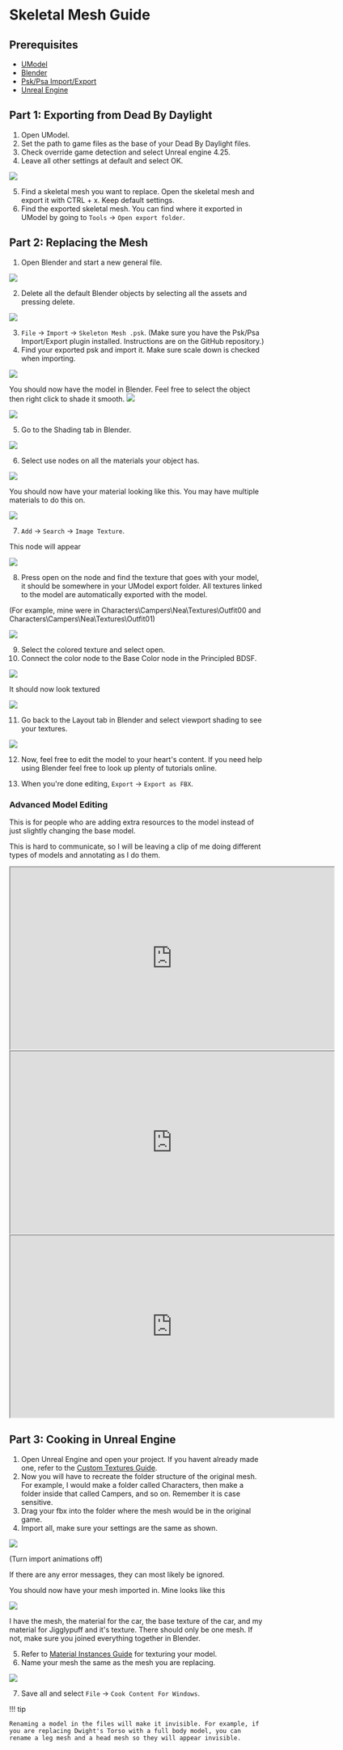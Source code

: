 # Skeletal Mesh Guide

## Prerequisites

- [UModel](https://www.gildor.org/en/projects/umodel)
- [Blender](https://www.blender.org/download/)
- [Psk/Psa Import/Export](https://github.com/Befzz/blender3d_import_psk_psa)
- [Unreal Engine](https://www.unrealengine.com/en-US/download)

## Part 1: Exporting from Dead By Daylight

1. Open UModel.
2. Set the path to game files as the base of your Dead By Daylight files.
3. Check override game detection and select Unreal engine 4.25.
4. Leave all other settings at default and select OK.

![](https://images-ext-2.discordapp.net/external/aHO1nQ_Mz4-lg48MPivnC5yDjQMqIMH7zccCU9q3kbQ/https/media.discordapp.net/attachments/833812099263627335/833852232449261578/unknown.png)

5. Find a skeletal mesh you want to replace. Open the skeletal mesh and export it with CTRL + x. Keep default settings.
6. Find the exported skeletal mesh. You can find where it exported in UModel by going to `Tools` → `Open export folder`.

## Part 2: Replacing the Mesh

1. Open Blender and start a new general file.

![](https://media.discordapp.net/attachments/797525681608982538/797532695810146304/unknown.png)

2. Delete all the default Blender objects by selecting all the assets and pressing delete.

![](https://media.discordapp.net/attachments/797525681608982538/797532879785164850/unknown.png)

3. `File` → `Import` → `Skeleton Mesh .psk`.
(Make sure you have the Psk/Psa Import/Export plugin installed. Instructions are on the GitHub repository.)
4. Find your exported psk and import it. Make sure scale down is checked when importing. 

![](https://media.discordapp.net/attachments/797528664535072779/797581354257612840/unknown.png)

You should now have the model in Blender. Feel free to select the object then right click to shade it smooth.
![](https://media.discordapp.net/attachments/797528664535072779/797581639790231553/unknown.png)

![](https://media.discordapp.net/attachments/797528664535072779/797581687659692032/unknown.png)

5. Go to the Shading tab in Blender.

![](https://media.discordapp.net/attachments/797528664535072779/797582859551375380/unknown.png)

6. Select use nodes on all the materials your object has.

![](https://media.discordapp.net/attachments/797528664535072779/797582940300640326/unknown.png)

You should now have your material looking like this. You may have multiple materials to do this on.

![](https://media.discordapp.net/attachments/797528664535072779/797583511967367199/unknown.png)

7. `Add` → `Search` → `Image Texture`.

This node will appear

![](https://media.discordapp.net/attachments/797525681608982538/797534561285701672/unknown.png)

8. Press open on the node and find the texture that goes with your model, it should be somewhere in your UModel export folder. All textures linked to the model are automatically exported with the model.

(For example, mine were in Characters\Campers\Nea\Textures\Outfit00 and Characters\Campers\Nea\Textures\Outfit01)

![](https://media.discordapp.net/attachments/797528664535072779/797583971936501801/unknown.png)

9. Select the colored texture and select open.
10. Connect the color node to the Base Color node in the Principled BDSF.

![](https://media.discordapp.net/attachments/797525681608982538/797535360498270258/unknown.png)

It should now look textured

![](https://media.discordapp.net/attachments/797528664535072779/797584170116317204/unknown.png)

11. Go back to the Layout tab in Blender and select viewport shading to see your textures.

![](https://media.discordapp.net/attachments/797528664535072779/797584311217160282/unknown.png)

12. Now, feel free to edit the model to your heart's content. If you need help using Blender feel free to look up plenty of tutorials online.

13. When you're done editing, `Export` → `Export as FBX`.

### Advanced Model Editing
This is for people who are adding extra resources to the model instead of just slightly changing the base model.

This is hard to communicate, so I will be leaving a clip of me doing different types of models and annotating as I do them.

<iframe width="640" height="360"
src="https://www.youtube.com/embed/4H0jZfNXUJY">
</iframe>

<iframe width="640" height="360"
src="https://www.youtube.com/embed/sjnxGb5b0lA">
</iframe>

<iframe width="640" height="360"
src="https://www.youtube.com/embed/NJ0EFMiGT0E">
</iframe>

## Part 3: Cooking in Unreal Engine

1. Open Unreal Engine and open your project. If you havent already made one, refer to the [Custom Textures Guide](../Textures.md).
2. Now you will have to recreate the folder structure of the original mesh. For example, I would make a folder called Characters, then make a folder inside that called Campers, and so on. Remember it is case sensitive. 
3. Drag your fbx into the folder where the mesh would be in the original game.
4. Import all, make sure your settings are the same as shown.

![](https://media.discordapp.net/attachments/797528664535072779/797927449714360410/unknown.png)

(Turn import animations off)

If there are any error messages, they can most likely be ignored. 

You should now have your mesh imported in. Mine looks like this

![](https://media.discordapp.net/attachments/797528664535072779/797930008088936538/unknown.png)

I have the mesh, the material for the car, the base texture of the car, and my material for Jigglypuff and it's texture. There should only be one mesh. If not, make sure you joined everything together in Blender.

5. Refer to [Material Instances Guide](../MaterialInstances) for texturing your model.
6. Name your mesh the same as the mesh you are replacing.

![](https://media.discordapp.net/attachments/797525681608982538/797552959176179752/unknown.png)

7. Save all and select `File` → `Cook Content For Windows`.

!!! tip

    Renaming a model in the files will make it invisible. For example, if you are replacing Dwight's Torso with a full body model, you can rename a leg mesh and a head mesh so they will appear invisible.
